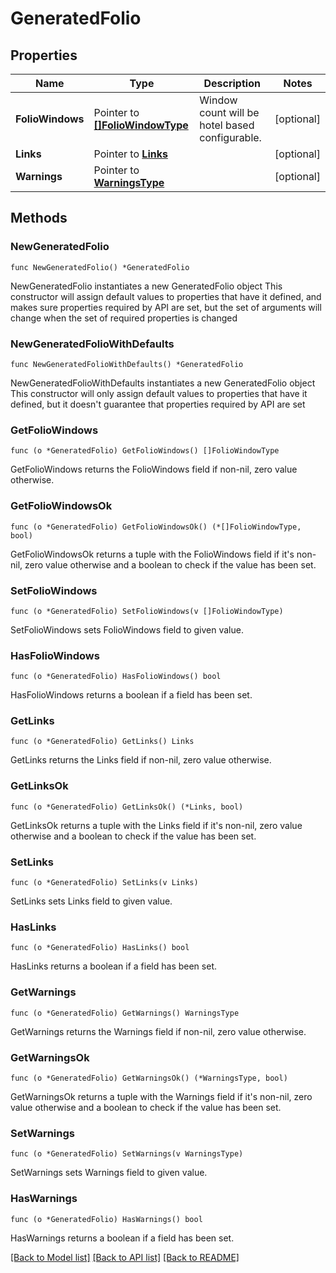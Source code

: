 # GeneratedFolio

## Properties

Name | Type | Description | Notes
------------ | ------------- | ------------- | -------------
**FolioWindows** | Pointer to [**[]FolioWindowType**](FolioWindowType.md) | Window count will be hotel based configurable. | [optional] 
**Links** | Pointer to [**Links**](Links.md) |  | [optional] 
**Warnings** | Pointer to [**WarningsType**](WarningsType.md) |  | [optional] 

## Methods

### NewGeneratedFolio

`func NewGeneratedFolio() *GeneratedFolio`

NewGeneratedFolio instantiates a new GeneratedFolio object
This constructor will assign default values to properties that have it defined,
and makes sure properties required by API are set, but the set of arguments
will change when the set of required properties is changed

### NewGeneratedFolioWithDefaults

`func NewGeneratedFolioWithDefaults() *GeneratedFolio`

NewGeneratedFolioWithDefaults instantiates a new GeneratedFolio object
This constructor will only assign default values to properties that have it defined,
but it doesn't guarantee that properties required by API are set

### GetFolioWindows

`func (o *GeneratedFolio) GetFolioWindows() []FolioWindowType`

GetFolioWindows returns the FolioWindows field if non-nil, zero value otherwise.

### GetFolioWindowsOk

`func (o *GeneratedFolio) GetFolioWindowsOk() (*[]FolioWindowType, bool)`

GetFolioWindowsOk returns a tuple with the FolioWindows field if it's non-nil, zero value otherwise
and a boolean to check if the value has been set.

### SetFolioWindows

`func (o *GeneratedFolio) SetFolioWindows(v []FolioWindowType)`

SetFolioWindows sets FolioWindows field to given value.

### HasFolioWindows

`func (o *GeneratedFolio) HasFolioWindows() bool`

HasFolioWindows returns a boolean if a field has been set.

### GetLinks

`func (o *GeneratedFolio) GetLinks() Links`

GetLinks returns the Links field if non-nil, zero value otherwise.

### GetLinksOk

`func (o *GeneratedFolio) GetLinksOk() (*Links, bool)`

GetLinksOk returns a tuple with the Links field if it's non-nil, zero value otherwise
and a boolean to check if the value has been set.

### SetLinks

`func (o *GeneratedFolio) SetLinks(v Links)`

SetLinks sets Links field to given value.

### HasLinks

`func (o *GeneratedFolio) HasLinks() bool`

HasLinks returns a boolean if a field has been set.

### GetWarnings

`func (o *GeneratedFolio) GetWarnings() WarningsType`

GetWarnings returns the Warnings field if non-nil, zero value otherwise.

### GetWarningsOk

`func (o *GeneratedFolio) GetWarningsOk() (*WarningsType, bool)`

GetWarningsOk returns a tuple with the Warnings field if it's non-nil, zero value otherwise
and a boolean to check if the value has been set.

### SetWarnings

`func (o *GeneratedFolio) SetWarnings(v WarningsType)`

SetWarnings sets Warnings field to given value.

### HasWarnings

`func (o *GeneratedFolio) HasWarnings() bool`

HasWarnings returns a boolean if a field has been set.


[[Back to Model list]](../README.md#documentation-for-models) [[Back to API list]](../README.md#documentation-for-api-endpoints) [[Back to README]](../README.md)



